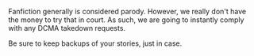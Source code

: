 Fanfiction generally is considered parody.
However, we really don't have the money to try that in court.
As such, we are going to instantly comply with any DCMA takedown requests.

Be sure to keep backups of your stories, just in case.

